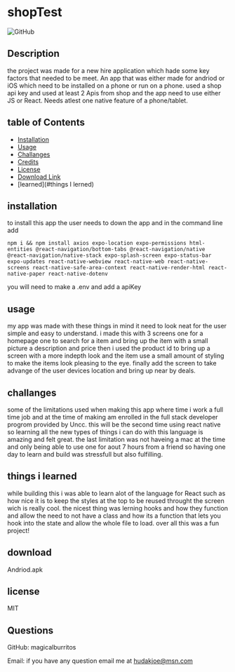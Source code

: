 # shopTest

![GitHub](https://img.shields.io/github/license/magicalburritos/Shoptestapp)

## Description

the project was made for a new hire application which hade some key factors that needed to be meet. An app that was either made for andriod or iOS which need to be installed on a phone or run on a phone. used a shop api key and used at least 2 Apis from shop and the app need to use either JS or React. Needs atlest one native feature of a phone/tablet.

## table of Contents

- [Installation](#installation)
- [Usage](#usage)
- [Challanges](#challanges)
- [Credits](#credits)
- [License](#license)
- [Download Link](#download)
- [learned](#things I lerned)

## installation

to install this app the user needs to down the app and in the command line add

`npm i && npm install axios expo-location expo-permissions html-entities @react-navigation/bottom-tabs @react-navigation/native @react-navigation/native-stack expo-splash-screen expo-status-bar expo-updates react-native-webview react-native-web react-native-screens react-native-safe-area-context react-native-render-html react-native-paper react-native-dotenv`

you will need to make a .env and add a apiKey

## usage

my app was made with these things in mind it need to look neat for the user simple and easy to understand. i made this with 3 screens one for a homepage one to search for a item and bring up the item with a small picture a description and price then i used the product id to bring up a screen with a more indepth look and the item use a small amount of styling to make the items look pleasing to the eye. finally add the screen to take advange of the user devices location and bring up near by deals.

## challanges

some of the limitations used when making this app where time i work a full time job and at the time of making am enrolled in the full stack developer progrom provided by Uncc. this will be the second time using react native so learning all the new types of things i can do with this language is amazing and felt great. the last limitation was not haveing a mac at the time and only being able to use one for aout 7 hours from a friend so having one day to learn and build was stressfull but also fulfilling.

## things i learned

while building this i was able to learn alot of the language for React such as how nice it is to keep the styles at the top to be reused throught the screen wich is really cool. the nicest thing was lerning hooks and how they function and allow the need to not have a class and how its a function that lets you hook into the state and allow the whole file to load. over all this was a fun project!

## download

<a herf ="https://drive.google.com/file/d/1V_IWwhI8JBG8ckjqeHOdTQRhWkTK5UTG/view?usp=sharing">Andriod.apk</a>

## license

MIT

## Questions

GitHub: magicalburritos

Email: if you have any question email me at hudakjoe@msn.com
